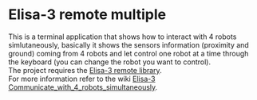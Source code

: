 # Elisa-3 remote multiple
This is a terminal application that shows how to interact with 4 robots simlutaneously, basically it shows the sensors information (proximity and ground) coming from 4 robots and let control one robot at a time through the keyboard (you can change the robot you want to control).<br/>
The project requires the [Elisa-3 remote library](http://www.gctronic.com/doc/index.php/Elisa-3#Elisa-3_library).<br/>
For more information refer to the wiki [Elisa-3 Communicate_with_4_robots_simultaneously](https://www.gctronic.com/doc/index.php?title=Elisa-3#Communicate_with_4_robots_simultaneously).
